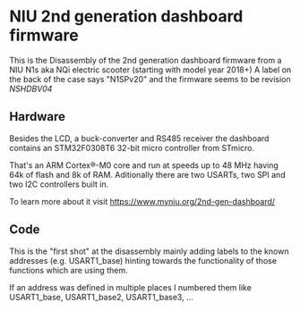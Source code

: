 # NIU 2nd generation dashboard firmware 
This is the Disassembly of the 2nd generation dashboard firmware from a NIU N1s aka NQi electric scooter (starting with model year 2018+)
A label on the back of the case says "N1SPv20" and the firmware seems to be revision _NSHDBV04_

## Hardware
Besides the LCD, a buck-converter and RS485 receiver the dashboard contains an STM32F0308T6 32-bit micro controller from STmicro.

That's an ARM Cortex®-M0 core and run at speeds up to 48 MHz having 64k of flash and 8k of RAM.
Aditionally there are two USARTs, two SPI and two I2C controllers built in. 

To learn more about it visit https://www.myniu.org/2nd-gen-dashboard/

## Code
This is the "first shot" at the disassembly mainly adding labels to the known addresses (e.g. USART1_base) hinting towards the functionality of those functions which are using them.

If an address was defined in multiple places I numbered them like USART1_base, USART1_base2, USART1_base3, ...
